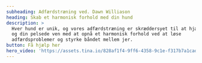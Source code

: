 ```yaml
---
subheading: Adfærdstræning ved. Dawn Williason
heading: Skab et harmonisk forhold med din hund
description: >
  Hver hund er unik, og vores adfærdstræning er skræddersyet til at hjælpe dig
  og din pelsede ven med at opnå et harmonisk forhold ved at løse
  adfærdsproblemer og styrke båndet mellem jer.
button: Få hjælp her
hero_video: 'https://assets.tina.io/828af1f4-9ff6-4358-9c1e-f317b7a1cadc/hero_video.mp4'
---
```



